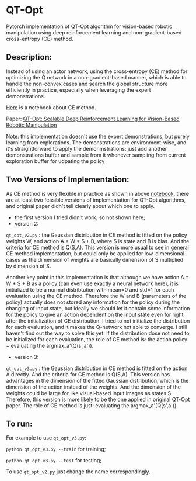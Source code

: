 # QT-Opt

Pytorch implementation of QT-Opt algorithm for vision-based robotic manipulation using deep reinforcement learning and non-gradient-based cross-entropy (CE) method.

## Description:
Instead of using an actor network, using the cross-entropy (CE) method for optimizing the Q network in a non-gradient-based manner, which is able to handle the non-convex cases and search the global structure more efficiently in practice, especially when leveraging the expert demonstrations. 

[Here](https://github.com/quantumiracle/QT_Opt/blob/master/cem/cem_test.ipynb) is a notebook about CE method.

Paper: [QT-Opt: Scalable Deep Reinforcement Learning for Vision-Based Robotic Manipulation](https://arxiv.org/abs/1806.10293)

Note: this implementation doesn't use the expert demonstrations, but purely learning from explorations. The demonstrations are environment-wise, and it's straightforward to apply the demonmstrations: just add another demonstrations buffer and sample from it whenever sampling from current exploration buffer for udpating the policy

## Two Versions of Implementation:
As CE method is very flexible in practice as shown in above [notebook](https://github.com/quantumiracle/QT_Opt/blob/master/cem/cem_test.ipynb), there are at least two feasible versions of implementation for QT-Opt algorithms, and original paper didn't tell clearly about which one to apply. 
* the first version I tried didn't work, so not shown here;
* version 2: 

`qt_opt_v2.py` : the Gaussian distribution in CE method is fitted on the policy weights W, and action A = W * S + B, where S is state and B is bias. And the criteria for CE method is Q(S,A). This version is more usual to see in general CE method implementation, but could only be applied for low-dimensional cases as the dimension of weights are basically dimension of S multiplied by dimension of S.

Another key point in this implementation is that although we have action A = W * S + B  as a policy (can even use exactly a neural network here), it is initialized to be a normal distribtution with mean=0 and std=1 for each evaluation using the CE method. Therefore the W and B (parameters of the policy) actually does not stored any information for the policy during the changing of input state, but ideally we should let it contain some information for the policy to give an action dependent on the input state even for right after the initialization of CE distribution. I tried to not initialize the distribution for each evaluation, and it makes the Q-network not able to converge. I still haven't find out the way to solve this yet. If the distribution dose not need to be initialized for each evaluation, the role of CE method is: the action policy + evaluating the argmax_a'(Q(s',a')).

* version 3: 

`qt_opt_v3.py` : the Gaussian distribution in CE method is fitted on the action A directly. And the criteria for CE method is Q(S,A). This version has advantages in the dimension of the fitted Gaussian distribution, which is the dimension of the action instead of the weights. And the dimension of the weights could be large for like visual-based input images as states S. Therefore, this version is more likely to be the one applied in original QT-Opt paper. The role of CE method is just: evaluating the argmax_a'(Q(s',a')).


## To run:
For example to use `qt_opt_v3.py`:

`python qt_opt_v3.py --train` for training;

`python qt_opt_v3.py --test` for testing;

To use `qt_opt_v2.py` just change the name correspondingly.


